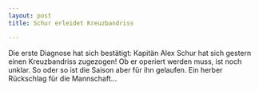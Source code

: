 ```yaml
---
layout: post
title: Schur erleidet Kreuzbandriss

---
```


Die erste Diagnose hat sich bestätigt: Kapitän Alex Schur hat sich gestern einen Kreuzbandriss zugezogen! Ob er operiert werden muss, ist noch unklar. So oder so ist die Saison aber für ihn gelaufen. Ein herber Rückschlag für die Mannschaft...


